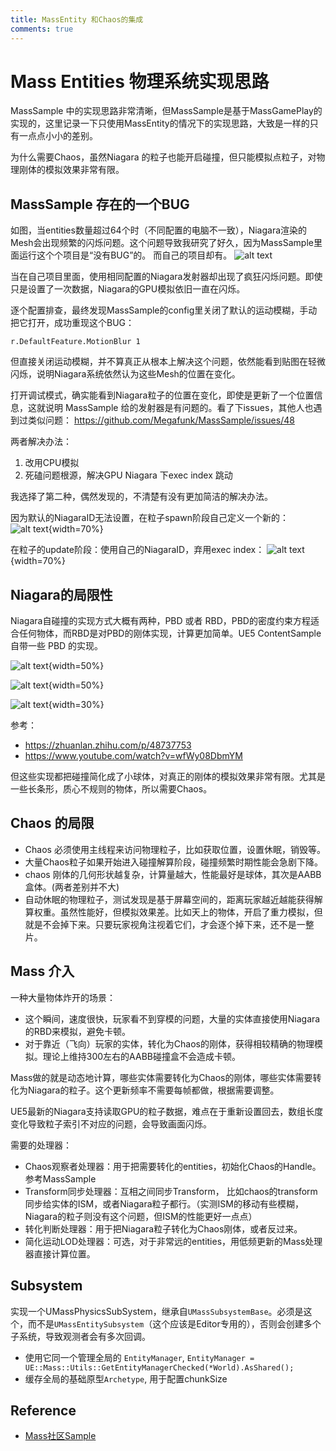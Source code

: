 ```yaml
---
title: MassEntity 和Chaos的集成
comments: true
---
```

# Mass Entities 物理系统实现思路

MassSample 中的实现思路非常清晰，但MassSample是基于MassGamePlay的实现的，这里记录一下只使用MassEntity的情况下的实现思路，大致是一样的只有一点点小小的差别。

为什么需要Chaos，虽然Niagara 的粒子也能开启碰撞，但只能模拟点粒子，对物理刚体的模拟效果非常有限。

## MassSample 存在的一个BUG
如图，当entities数量超过64个时（不同配置的电脑不一致），Niagara渲染的Mesh会出现频繁的闪烁问题。这个问题导致我研究了好久，因为MassSample里面运行这个个项目是“没有BUG”的。
而自己的项目却有。
![alt text](../../assets/images/Z-Mass-Physics_image-2.webp)

当在自己项目里面，使用相同配置的Niagara发射器却出现了疯狂闪烁问题。即使只是设置了一次数据，Niagara的GPU模拟依旧一直在闪烁。

逐个配置排查，最终发现MassSample的config里关闭了默认的运动模糊，手动把它打开，成功重现这个BUG：

`r.DefaultFeature.MotionBlur 1` 

但直接关闭运动模糊，并不算真正从根本上解决这个问题，依然能看到贴图在轻微闪烁，说明Niagara系统依然认为这些Mesh的位置在变化。

打开调试模式，确实能看到Niagara粒子的位置在变化，即使是更新了一个位置信息，这就说明 MassSample 给的发射器是有问题的。看了下issues，其他人也遇到过类似问题：
https://github.com/Megafunk/MassSample/issues/48

两者解决办法：
1. 改用CPU模拟
2. 死磕问题根源，解决GPU Niagara 下exec index 跳动

我选择了第二种，偶然发现的，不清楚有没有更加简洁的解决办法。

因为默认的NiagaraID无法设置，在粒子spawn阶段自己定义一个新的：
![alt text](../../assets/images/Z-Mass-Physics_image-3.webp){width=70%}

在粒子的update阶段：使用自己的NiagaraID，弃用exec index：
![alt text](../../assets/images/Z-Mass-Physics_image-5.webp){width=70%}




## Niagara的局限性
Niagara自碰撞的实现方式大概有两种，PBD 或者 RBD，PBD的密度约束方程适合任何物体，而RBD是对PBD的刚体实现，计算更加简单。UE5 ContentSample 自带一些 PBD 的实现。

![alt text](../../assets/images/Z-Mass-Physics_image-1.webp){width=50%}

![alt text](../../assets/images/Z-Mass-Physics_image-4.webp){width=50%}

![alt text](../../assets/images/Z-Mass-Physics_image.webp){width=30%}

参考：
- https://zhuanlan.zhihu.com/p/48737753
- https://www.youtube.com/watch?v=wfWy08DbmYM

但这些实现都把碰撞简化成了小球体，对真正的刚体的模拟效果非常有限。尤其是一些长条形，质心不规则的物体，所以需要Chaos。

## Chaos 的局限

- Chaos 必须使用主线程来访问物理粒子，比如获取位置，设置休眠，销毁等。
- 大量Chaos粒子如果开始进入碰撞解算阶段，碰撞频繁时期性能会急剧下降。
- chaos 刚体的几何形状越复杂，计算量越大，性能最好是球体，其次是AABB盒体。(两者差别并不大)
- 自动休眠的物理粒子，测试发现是基于屏幕空间的，距离玩家越近越能获得解算权重。虽然性能好，但模拟效果差。比如天上的物体，开启了重力模拟，但就是不会掉下来。只要玩家视角注视着它们，才会逐个掉下来，还不是一整片。


## Mass 介入

一种大量物体炸开的场景：
- 这个瞬间，速度很快，玩家看不到穿模的问题，大量的实体直接使用Niagara的RBD来模拟，避免卡顿。
- 对于靠近（飞向）玩家的实体，转化为Chaos的刚体，获得相较精确的物理模拟。理论上维持300左右的AABB碰撞盒不会造成卡顿。

Mass做的就是动态地计算，哪些实体需要转化为Chaos的刚体，哪些实体需要转化为Niagara的粒子。这个更新频率不需要每帧都做，根据需要调整。

UE5最新的Niagara支持读取GPU的粒子数据，难点在于重新设置回去，数组长度变化导致粒子索引不对应的问题，会导致画面闪烁。

需要的处理器：
- Chaos观察者处理器：用于把需要转化的entities，初始化Chaos的Handle。参考MassSample
- Transform同步处理器：互相之间同步Transform， 比如chaos的transform同步给实体的ISM，或者Niagara粒子都行。（实测ISM的移动有些模糊，Niagara的粒子则没有这个问题，但ISM的性能更好一点点）
- 转化判断处理器：用于把Niagara粒子转化为Chaos刚体，或者反过来。
- 简化运动LOD处理器：可选，对于非常远的entities，用低频更新的Mass处理器直接计算位置。




## Subsystem
实现一个UMassPhysicsSubSystem，继承自`UMassSubsystemBase`。必须是这个，而不是`UMassEntitySubsystem`（这个应该是Editor专用的），否则会创建多个子系统，导致观测者会有多次回调。

- 使用它同一个管理全局的  `EntityManager`, `EntityManager = UE::Mass::Utils::GetEntityManagerChecked(*World).AsShared();`
- 缓存全局的基础原型`Archetype`, 用于配置chunkSize 








 ## Reference
 - [Mass社区Sample](https://github.com/Megafunk/MassSample/)
 